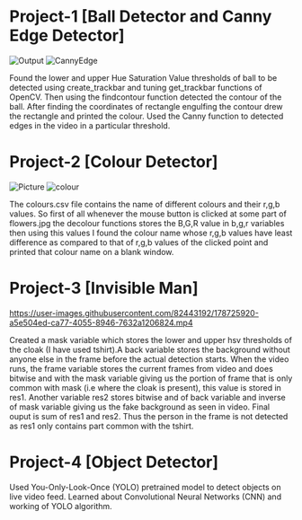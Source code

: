 # Project-1 [Ball Detector and Canny Edge Detector]

![Output](https://user-images.githubusercontent.com/82443192/178718583-3757c79d-d131-41c9-a7c6-da0dc1f2e939.JPG)
![CannyEdge](https://user-images.githubusercontent.com/82443192/178718625-e3d15fea-6903-4972-a4a5-ceb47aaf8c67.JPG)

Found the lower and upper Hue Saturation Value thresholds of ball to be detected using create_trackbar and tuning get_trackbar functions of OpenCV.
Then using the findcontour function detected the contour of the ball. After finding the coordinates of rectangle engulfing the contour drew the rectangle
and printed the colour. Used the Canny function to detected edges in the video in a particular threshold.

# Project-2 [Colour Detector]

![Picture](https://user-images.githubusercontent.com/82443192/178720740-f05c1318-b1c3-4440-83b7-f2a6181a252f.JPG)
![colour](https://user-images.githubusercontent.com/82443192/178720781-9dda77df-b61a-488d-97f1-0ab69af24026.JPG)

The colours.csv file contains the name of different colours and their r,g,b values. So first of all whenever the mouse button is clicked at some part of flowers.jpg
the decolour functions stores the B,G,R value in b,g,r variables then using this values I found the colour name whose r,g,b values have least difference as compared 
to that of r,g,b values of the clicked point and printed that colour name on a blank window.

# Project-3 [Invisible Man]

https://user-images.githubusercontent.com/82443192/178725920-a5e504ed-ca77-4055-8946-7632a1206824.mp4

Created a mask variable which stores the lower and upper hsv thresholds of the cloak (I have used tshirt).A back variable stores the background without anyone else in the frame before the actual detection starts. When the video runs, the frame variable stores the current frames from video and does bitwise and with the mask variable giving us the portion of frame that is only common with mask (i.e where the cloak is present), this value is stored in res1. Another variable res2 stores bitwise and of back variable and inverse of mask variable giving us the fake background as seen in video. Final ouput is sum of res1 and res2. Thus the person in the frame is not detected as res1 only contains part common with the tshirt.

# Project-4 [Object Detector]

Used You-Only-Look-Once (YOLO) pretrained model to detect objects on live video feed. Learned about Convolutional Neural Networks (CNN) and working of YOLO algorithm.


